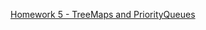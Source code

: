 [Homework 5 - TreeMaps and PriorityQueues](https://courses.edx.org/courses/course-v1:PennX+SD2x+2T2017/courseware/969de2fc74c340b7917fabf78d940f65/daa142fa0a6b48d2932559590bce3efa/1?activate_block_id=block-v1%3APennX%2BSD2x%2B2T2017%2Btype%40vertical%2Bblock%40331efddd14ed4e84841d05bcafe0f50f)
